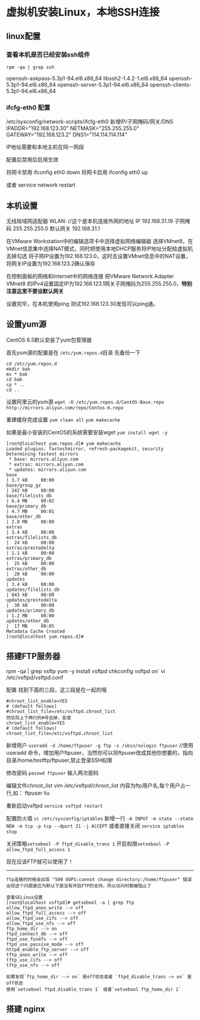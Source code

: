 # 虚拟机安装Linux，本地SSH连接

## linux配置

### 查看本机是否已经安装ssh组件
`rpm -qa | grep ssh`

openssh-askpass-5.3p1-94.el6.x86_64
libssh2-1.4.2-1.el6.x86_64
openssh-5.3p1-94.el6.x86_64
openssh-server-5.3p1-94.el6.x86_64
openssh-clients-5.3p1-94.el6.x86_64

### ifcfg-eth0 配置
/etc/sysconfig/network-scripts/ifcfg-eth0
新增IP/子网掩码/网关/DNS
IPADDR="192.168.123.30"
NETMASK="255.255.255.0"
GATEWAY="192.168.123.2"
DNS1="114.114.114.114"

IP地址需要和本地主机在同一网段

配置后禁用后启用生效

将网卡禁用
ifconfig eth0 down
将网卡启用
ifconfig eth0 up

或者 service network restart

## 本机设置

无线局域网适配器 WLAN:   //这个是本机连接外网的地址
   IP       192.168.31.19
   子网掩码  255.255.255.0
   默认网关  192.168.31.1

在VMware Workstation中的编辑选项卡中选择虚拟网络编辑器
选择VMnet8，在VMnet信息集中选择NAT模式，同时把使用本地DHCP服务将IP地址分配给虚拟机去掉勾选
将子网IP设置为192.168.123.0，这时去设置VMnet信息中的NAT设置，将网关IP设置为192.168.123.2确认保存

在控制面板的网络和Internet中的网络连接
把VMware Network Adapter VMnet8 的IPv4设置固定IP为192.168.123.1网关子网掩码为255.255.255.0，**特别注意这里不要设默认网关**

设置完毕，在本机使用ping 测试192.168.123.30发现可以ping通。

## 设置yum源

CentOS 6.5默认安装了yum包管理器

首先yum源的配置是在 `/etc/yum.repos.d`目录
先备份一下
```
cd /etc/yum.repos.d
mkdir bak
mv * bak
cd bak
cp * ..
cd ..
```
设置阿里云的yum源
`wget -O /etc/yum.repos.d/CentOS-Base.repo http://mirrors.aliyun.com/repo/Centos-6.repo`

重建缓存完成设置
`yum clean all`
`yum makecache`

如果是最小安装的CentOS的系统需要安装wget
`yum install wget -y`
```
[root@localhost yum.repos.d]# yum makecache
Loaded plugins: fastestmirror, refresh-packagekit, security
Determining fastest mirrors
 * base: mirrors.aliyun.com
 * extras: mirrors.aliyun.com
 * updates: mirrors.aliyun.com
base                                                                                                             | 3.7 kB     00:00     
base/group_gz                                                                                                    | 242 kB     00:00     
base/filelists_db                                                                                                | 6.4 MB     00:02     
base/primary_db                                                                                                  | 4.7 MB     00:01     
base/other_db                                                                                                    | 2.8 MB     00:00     
extras                                                                                                           | 3.4 kB     00:00     
extras/filelists_db                                                                                              |  24 kB     00:00     
extras/prestodelta                                                                                               | 1.1 kB     00:00     
extras/primary_db                                                                                                |  25 kB     00:00     
extras/other_db                                                                                                  |  28 kB     00:00     
updates                                                                                                          | 3.4 kB     00:00     
updates/filelists_db                                                                                             | 843 kB     00:00     
updates/prestodelta                                                                                              |  30 kB     00:00     
updates/primary_db                                                                                               | 1.2 MB     00:00     
updates/other_db                                                                                                 |  17 MB     00:05     
Metadata Cache Created
[root@localhost yum.repos.d]# 
```

## 搭建FTP服务器

rpm -qa | grep vsftp
yum -y install vsftpd
chkconfig vsftpd on`
vi /etc/vsftpd/vsftpd.conf

配置
找到下面的三段，这三段是在一起的哦
```
#chroot_list_enable=YES
# (default follows)
#chroot_list_file=/etc/vsftpd.chroot_list
然后将上下两行的#号去掉，变成
chroot_list_enable=YES
# (default follows)
chroot_list_file=/etc/vsftpd.chroot_list
```

新增用户
`useradd -d /home/ftpuser -g ftp -s /sbin/nologin ftpuser`
//使用useradd 命令，增加用户ftpuser，当然你可以将ftpuser改成其他你想要的，指向目录/home/testftp/ftpuser,禁止登录SSH权限

修改密码
`passwd ftpuser`
输入两次密码

编辑文件chroot_list
vim /etc/vsftpd/chroot_list
内容为ftp用户名,每个用户占一行,如：
ftpuser
liu

重新启动vsftpd
`service vsftpd restart`

配置防火墙
`vi /etc/sysconfig/iptables`
新增一行 `-A INPUT -m state --state NEW -m tcp -p tcp --dport 21 -j ACCEPT`
或者直接关闭 `service iptables stop`

关闭策略`setsebool -P ftpd_disable_trans 1`
开启权限`setsebool -P allow_ftpd_full_access 1`

现在应该FTP就可以使用了！

---

```
ftp连接的时候会出现 "500 OOPS:cannot change directory:/home/ftpuser" 错误
出现这个问题是应为默认下是没有开启FTP的支持，所以访问时都被阻止了

查看SELinux设置
[root@localhost vsftpd]# getsebool -a | grep ftp
allow_ftpd_anon_write --> off
allow_ftpd_full_access --> off
allow_ftpd_use_cifs --> off
allow_ftpd_use_nfs --> off
ftp_home_dir --> on
ftpd_connect_db --> off
ftpd_use_fusefs --> off
ftpd_use_passive_mode --> off
httpd_enable_ftp_server --> off
tftp_anon_write --> off
tftp_use_cifs --> off
tftp_use_nfs --> off

如果发现`ftp_home_dir --> on` 是off状态或者 `ftpd_disable_trans –> on` 是off状态
使用`setsebool ftpd_disable_trans 1` 或者`setsebool ftp_home_dir 1`
```

## 搭建 nginx